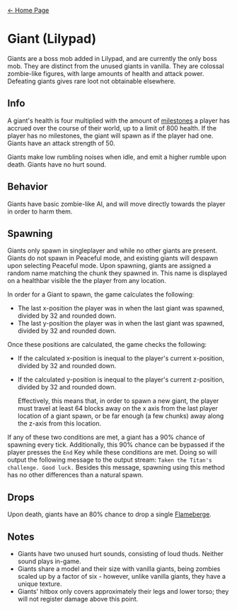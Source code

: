 [← Home Page](../README.md)

# Giant (Lilypad)
Giants are a boss mob added in Lilypad, and are currently the only boss mob. They are distinct from the unused giants in vanilla. They are colossal zombie-like figures, with large amounts of health and attack power. Defeating giants gives rare loot not obtainable elsewhere.

## Info
A giant's health is four multiplied with the amount of [milestones](../mechanics/milestone.md) a player has accrued over the course of their world, up to a limit of 800 health. If the player has no milestones, the giant will spawn as if the player had one. Giants have an attack strength of 50.

Giants make low rumbling noises when idle, and emit a higher rumble upon death. Giants have no hurt sound.

## Behavior
Giants have basic zombie-like AI, and will move directly towards the player in order to harm them.

## Spawning
Giants only spawn in singleplayer and while no other giants are present. Giants do not spawn in Peaceful mode, and existing giants will despawn upon selecting Peaceful mode. Upon spawning, giants are assigned a random name matching the chunk they spawned in. This name is displayed on a healthbar visible the the player from any location.

In order for a Giant to spawn, the game calculates the following:
   - The last x-position the player was in when the last giant was spawned, divided by 32 and rounded down.
   - The last y-position the player was in when the last giant was spawned, divided by 32 and rounded down.
  
Once these positions are calculated, the game checks the following:
- If the calculated x-position is inequal to the player's current x-position, divided by 32 and rounded down.
- If the calculated y-position is inequal to the player's current z-position, divided by 32 and rounded down.
  
  Effectively, this means that, in order to spawn a new giant, the player must travel at least 64 blocks away on the x axis from the last player location of a giant spawn, or be far enough (a few chunks) away along the z-axis from this location.

If any of these two conditions are met, a giant has a 90% chance of spawning every tick. Additionally, this 90% chance can be bypassed if the player presses the `End` Key while these conditions are met. Doing so will output the following message to the output stream: `Taken the Titan's challenge. Good luck.` Besides this message, spawning using this method has no other differences than a natural spawn.

[comment]: # (literally everything in this section is untested and i just looked at the code to write this up. )

## Drops
Upon death, giants have an 80% chance to drop a single [Flameberge](../items/flameberge.md).

[comment]: # (just replace this link if a flameberge article is placed in another location)

## Notes
- Giants have two unused hurt sounds, consisting of loud thuds. Neither sound plays in-game.
- Giants share a model and their size with vanilla giants, being zombies scaled up by a factor of six - however, unlike vanilla giants, they have a unique texture.
- Giants' hitbox only covers approximately their legs and lower torso; they will not register damage above this point.